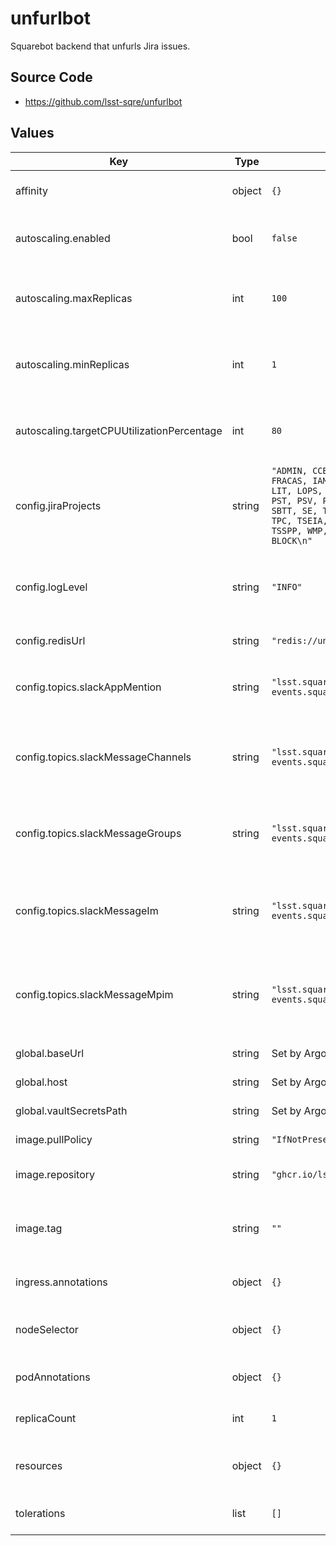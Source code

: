 # unfurlbot

Squarebot backend that unfurls Jira issues.

## Source Code

* <https://github.com/lsst-sqre/unfurlbot>

## Values

| Key | Type | Default | Description |
|-----|------|---------|-------------|
| affinity | object | `{}` | Affinity rules for the unfurlbot deployment pod |
| autoscaling.enabled | bool | `false` | Enable autoscaling of unfurlbot deployment |
| autoscaling.maxReplicas | int | `100` | Maximum number of unfurlbot deployment pods |
| autoscaling.minReplicas | int | `1` | Minimum number of unfurlbot deployment pods |
| autoscaling.targetCPUUtilizationPercentage | int | `80` | Target CPU utilization of unfurlbot deployment pods |
| config.jiraProjects | string | `"ADMIN, CCB, CAP, COMCAM, COMT, DM, EPO, FRACAS, IAM, IHS, IT, ITRFC, LOVE, LASD, LIT, LOPS, LVV, M1M3V, OPSIM, PHOSIM, PST, PSV, PUB, RFC, RM, SAFE, SIM, SPP, SBTT, SE, TSAIV, TCT, SECMVERIF, TMDC, TPC, TSEIA, TAS, TELV, TSSAL, TSS, TSSPP, WMP, PREOPS, OBS, SITCOM, BLOCK\n"` | Names of Jira projects to unfurl (comma-separated) |
| config.logLevel | string | `"INFO"` | Logging level: "DEBUG", "INFO", "WARNING", "ERROR", "CRITICAL" |
| config.redisUrl | string | `"redis://unfurlbot-redis:6379/0"` | URL to the local redis instance |
| config.topics.slackAppMention | string | `"lsst.square-events.squarebot.slack.app.mention"` | Kafka topic name for the Slack `app_mention` events |
| config.topics.slackMessageChannels | string | `"lsst.square-events.squarebot.slack.message.channels"` | Kafka topic name for the Slack `message.channels` events (public channels) |
| config.topics.slackMessageGroups | string | `"lsst.square-events.squarebot.slack.message.groups"` | Kafka topic name for the Slack `message.groups` events (private channels) |
| config.topics.slackMessageIm | string | `"lsst.square-events.squarebot.slack.message.im"` | Kafka topic name for the Slack `message.im` events (direct message channels) |
| config.topics.slackMessageMpim | string | `"lsst.square-events.squarebot.slack.message.mpim"` | Kafka topic name for the Slack `message.mpim` events (multi-person direct messages) |
| global.baseUrl | string | Set by Argo CD | Base URL for the environment |
| global.host | string | Set by Argo CD | Host name for ingress |
| global.vaultSecretsPath | string | Set by Argo CD | Base path for Vault secrets |
| image.pullPolicy | string | `"IfNotPresent"` | Pull policy for the unfurlbot image |
| image.repository | string | `"ghcr.io/lsst-sqre/unfurlbot"` | Image to use in the unfurlbot deployment |
| image.tag | string | `""` | Overrides the image tag whose default is the chart appVersion. |
| ingress.annotations | object | `{}` | Additional annotations for the ingress rule |
| nodeSelector | object | `{}` | Node selection rules for the unfurlbot deployment pod |
| podAnnotations | object | `{}` | Annotations for the unfurlbot deployment pod |
| replicaCount | int | `1` | Number of web deployment pods to start |
| resources | object | `{}` | Resource limits and requests for the unfurlbot deployment pod |
| tolerations | list | `[]` | Tolerations for the unfurlbot deployment pod |

